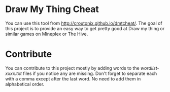 # Draw My Thing Cheat
You can use this tool from http://croutonix.github.io/dmtcheat/. The goal of this project is to provide an easy way to get pretty good at Draw my thing or similar games on Mineplex or The Hive.

# Contribute
You can contribute to this project mostly by adding words to the _wordlist-xxxx.txt_ files if you notice any are missing. Don't forget to separate each with a comma except after the last word. No need to add them in alphabetical order.